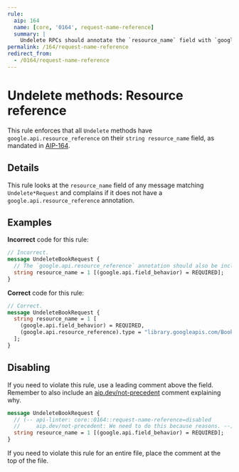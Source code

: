 ```yaml
---
rule:
  aip: 164
  name: [core, '0164', request-name-reference]
  summary: |
    Undelete RPCs should annotate the `resource_name` field with `google.api.resource_reference`.
permalink: /164/request-name-reference
redirect_from:
  - /0164/request-name-reference
---
```


# Undelete methods: Resource reference

This rule enforces that all `Undelete` methods have
`google.api.resource_reference` on their `string resource_name` field, as mandated in
[AIP-164][].

## Details

This rule looks at the `resource_name` field of any message matching `Undelete*Request`
and complains if it does not have a `google.api.resource_reference` annotation.

## Examples

**Incorrect** code for this rule:

```proto
// Incorrect.
message UndeleteBookRequest {
  // The `google.api.resource_reference` annotation should also be included.
  string resource_name = 1 [(google.api.field_behavior) = REQUIRED];
}
```

**Correct** code for this rule:

```proto
// Correct.
message UndeleteBookRequest {
  string resource_name = 1 [
    (google.api.field_behavior) = REQUIRED,
    (google.api.resource_reference).type = "library.googleapis.com/Book"
  ];
}
```

## Disabling

If you need to violate this rule, use a leading comment above the field.
Remember to also include an [aip.dev/not-precedent][] comment explaining why.

```proto
message UndeleteBookRequest {
  // (-- api-linter: core::0164::request-name-reference=disabled
  //     aip.dev/not-precedent: We need to do this because reasons. --)
  string resource_name = 1 [(google.api.field_behavior) = REQUIRED];
}
```

If you need to violate this rule for an entire file, place the comment at the
top of the file.

[aip-164]: https://aip.dev/164
[aip.dev/not-precedent]: https://aip.dev/not-precedent
